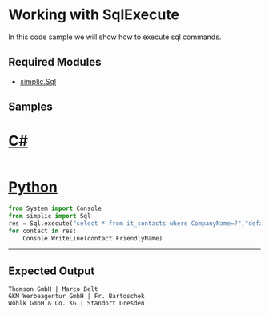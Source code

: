 # Working with SqlExecute

In this code sample we will show how to execute sql commands.
## Required Modules

- [simplic.Sql](xref:RefTest)
  

## Samples

# [C#](#tab/tabcsharp)

```csharp

```

# [Python](#tab/tabpython)

```python
from System import Console
from simplic import Sql
res = Sql.execute("select * from it_contacts where CompanyName=?","default",["Thomson GmbH"])
for contact in res:
	Console.WriteLine(contact.FriendlyName)
```
***

## Expected Output
```
Thomson GmbH | Marco Belt
GKM Werbeagentur GmbH | Fr. Bartoschek
Wöhlk GmbH & Co. KG | Standort Dresden
```
